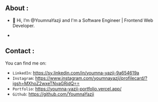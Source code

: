 ## About :
-  👋 Hi, I’m @YoumnaYazji and I'm a Software Engineer | Frontend Web Developer.

- 
## Contact :

 You can find me on:

-   `LinkedIn`: https://sy.linkedin.com/in/youmna-yazji-9a654619a
-   `Instagram`: https://www.instagram.com/youmnayazji/profilecard/?igsh=MXhoZ2wxeTNvaGRjdQ==
-   `Portfolio`: https://youmna-yazji-portfolio.vercel.app/
-   `Github`: https://github.com/YoumnaYazji
